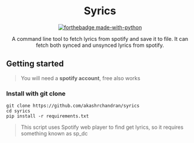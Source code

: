 <!--
 Copyright (C) 2022 Akash R Chandran

 This program is free software: you can redistribute it and/or modify
 it under the terms of the GNU Affero General Public License as
 published by the Free Software Foundation, either version 3 of the
 License, or (at your option) any later version.

 This program is distributed in the hope that it will be useful,
 but WITHOUT ANY WARRANTY; without even the implied warranty of
 MERCHANTABILITY or FITNESS FOR A PARTICULAR PURPOSE.  See the
 GNU Affero General Public License for more details.

 You should have received a copy of the GNU Affero General Public License
 along with this program.  If not, see <http://www.gnu.org/licenses/>.
-->

<h1 align="center">
Syrics
</h1>

<div align="center">

[![forthebadge made-with-python](http://ForTheBadge.com/images/badges/made-with-python.svg)](https://www.python.org/)
 
</div>
 
 <div align="center">

A command line tool to fetch lyrics from spotify and save it to file. It can fetch both synced and unsynced lyrics from spotify. 
 
</div>
 
 
## Getting started

> You will need a **spotify account**, free also works

### Install with git clone

```
git clone https://github.com/akashrchandran/syrics
cd syrics
pip install -r requirements.txt
```

> This script uses Spotify web player to find get lyrics, so it requires something known as sp_dc
